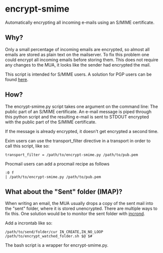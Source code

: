 # encrypt-smime
Automatically encrypting all incoming e-mails using an S/MIME certificate.

## Why?
Only a small percentage of incoming emails are encrypted, so almost all
emails are stored as plain text on the mailserver. To fix this problem one 
could encrypt all incoming emails before storing them. This does not require
any changes to the MUA, it looks like the sender had encrypted the mail.

This script is intended for S/MIME users. A solution for PGP users can be 
found [here](https://github.com/mikecardwell/gpgit).
   
## How?
The encrypt-smime.py script takes one argument on the command line: The
public part of an S/MIME certificate. An e-mail message is piped through this
python script and the resulting e-mail is sent to STDOUT encrypted with the
public part of the S/MIME certificate. 

If the message is already encrypted, it doesn't get encrypted a second time.

Exim users can use the transport_filter directive in a transport in order to
call this script, like so:

	transport_filter = /path/to/encrypt-smime.py /path/to/pub.pem

Procmail users can add a procmail recipe as follows

	:0 f
	| /path/to/encrypt-smime.py /path/to/pub.pem
  
## What about the "Sent" folder (IMAP)?
When writing an email, the MUA usually drops a copy of the sent mail into
the "sent" folder, where it is stored unencrypted. There are multiple ways
to fix this. One solution would be to monitor the sent folder with [incrond](http://linux.die.net/man/8/incrond).

Add a incrontab like so:

	/path/to/send/folder/cur IN_CREATE,IN_NO_LOOP /path/to/encrypt_watched_folder.sh $@ $#
	
The bash script is a wrapper for encrypt-smime.py.



